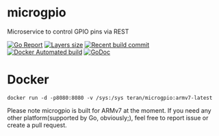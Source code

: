 # microgpio
Microservice to control GPIO pins via REST

[![Go Report](https://goreportcard.com/badge/github.com/teran/microgpio)](https://goreportcard.com/report/github.com/teran/microgpio)
[![Layers size](https://images.microbadger.com/badges/image/teran/microgpio.svg)](https://hub.docker.com/r/teran/microgpio/)
[![Recent build commit](https://images.microbadger.com/badges/commit/teran/microgpio.svg)](https://hub.docker.com/r/teran/microgpio/)
[![Docker Automated build](https://img.shields.io/docker/automated/teran/microgpio.svg)](https://hub.docker.com/r/teran/microgpio/)
[![GoDoc](https://godoc.org/github.com/teran/microgpio?status.svg)](https://godoc.org/github.com/teran/microgpio)

# Docker
```
docker run -d -p8080:8080 -v /sys:/sys teran/microgpio:armv7-latest
```

Please note microgpio is built for ARMv7 at the moment.
If you need any other platform(supported by Go, obviously;), feel free to report issue or create a pull request.
